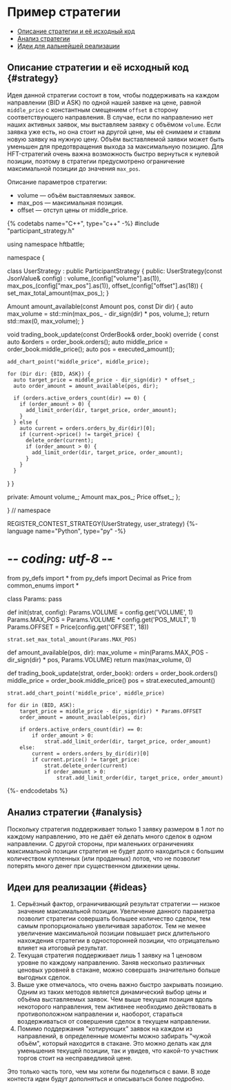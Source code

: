 # Пример стратегии

- [Описание стратегии и её исходный код](#strategy)
- [Анализ стратегии](#analysis)
- [Идеи для дальнейшей реализации](#ideas)

## Описание стратегии и её исходный код {#strategy}

Идея данной стратегии состоит в том, чтобы поддерживать на каждом направлении (BID и ASK) по одной нашей заявке на цене, равной `middle_price` с константным смещением `offset` в сторону соответствующего направления.
В случае, если по направлению нет наших активных заявок, мы выставляем заявку с объёмом `volume`.
Если заявка уже есть, но она стоит на другой цене, мы её снимаем и ставим новую заявку на нужную цену.
Объём выставляемой заявки может быть уменьшен для предотвращения выхода за максимальную позицию.
Для HFT-стратегий очень важна возможность быстро вернуться к нулевой позиции, поэтому в стратегии предусмотрено ограничение максимальной позиции до значения `max_pos`.

Описание параметров стратегии:

- volume — объём выставляемых заявок.
- max_pos — максимальная позиция.
- offset — отступ цены от middle_price.

{% codetabs name="C++", type="c++" -%}
#include "participant_strategy.h"

using namespace hftbattle;

namespace {

class UserStrategy : public ParticipantStrategy {
public:
  UserStrategy(const JsonValue& config) :
      volume_(config["volume"].as<Amount>(1)),
      max_pos_(config["max_pos"].as<Amount>(1)),
      offset_(config["offset"].as<Price>(18)) {
    set_max_total_amount(max_pos_);
  }

  Amount amount_available(const Amount pos, const Dir dir) {
    auto max_volume = std::min(max_pos_ - dir_sign(dir) * pos, volume_);
    return std::max(0, max_volume);
  }

  void trading_book_update(const OrderBook& order_book) override {
    const auto &orders = order_book.orders();
    auto middle_price = order_book.middle_price();
    auto pos = executed_amount();

    add_chart_point("middle_price", middle_price);

    for (Dir dir: {BID, ASK}) {
      auto target_price = middle_price - dir_sign(dir) * offset_;
      auto order_amount = amount_available(pos, dir);

      if (orders.active_orders_count(dir) == 0) {
        if (order_amount > 0) {
          add_limit_order(dir, target_price, order_amount);
        }
      } else {
        auto current = orders.orders_by_dir(dir)[0];
        if (current->price() != target_price) {
          delete_order(current);
          if (order_amount > 0) {
            add_limit_order(dir, target_price, order_amount);
          }
        }
      }
   }
 }

private:
  Amount volume_;
  Amount max_pos_;
  Price offset_;
};

}  // namespace

REGISTER_CONTEST_STRATEGY(UserStrategy, user_strategy)
{%- language name="Python", type="py" -%}
# -*- coding: utf-8 -*-

from py_defs import *
from py_defs import Decimal as Price
from common_enums import *


class Params:
    pass


def init(strat, config):
    Params.VOLUME = config.get('VOLUME', 1)
    Params.MAX_POS = Params.VOLUME * config.get('POS_MULT', 1)
    Params.OFFSET = Price(config.get('OFFSET', 18))

    strat.set_max_total_amount(Params.MAX_POS)


def amount_available(pos, dir):
    max_volume = min(Params.MAX_POS - dir_sign(dir) * pos, Params.VOLUME)
    return max(max_volume, 0)


def trading_book_update(strat, order_book):
    orders = order_book.orders()
    middle_price = order_book.middle_price()
    pos = strat.executed_amount()

    strat.add_chart_point('middle_price', middle_price)

    for dir in (BID, ASK):
        target_price = middle_price - dir_sign(dir) * Params.OFFSET
        order_amount = amount_available(pos, dir)

        if orders.active_orders_count(dir) == 0:
            if order_amount > 0:
                strat.add_limit_order(dir, target_price, order_amount)
        else:
            current = orders.orders_by_dir(dir)[0]
            if current.price() != target_price:
                strat.delete_order(current)
                if order_amount > 0:
                    strat.add_limit_order(dir, target_price, order_amount)
{%- endcodetabs %}

## Анализ стратегии {#analysis}

Поскольку стратегия поддерживает только 1 заявку размером в 1 лот по каждому направлению, это не даёт ей делать много сделок в одном направлении.
С другой стороны, при маленьких ограничениях максимальной позиции стратегия не будет долго находиться с большим количеством купленных (или проданных) лотов, что не позволит потерять много денег при существенном движении цены.

## Идеи для реализации {#ideas}

1. Серьёзный фактор, ограничивающий результат стратегии — низкое значение максимальной позиции.
  Увеличение данного параметра позволит стратегии совершать большее количество сделок, тем самым пропорционально увеличивая заработок.
  Тем не менее увеличение максимальной позиции повышает риск длительного нахождения стратегии в односторонней позиции, что отрицательно влияет на итоговый результат.
2. Текущая стратегия поддерживает лишь 1 заявку на 1 ценовом уровне по каждому направлению.
  Заняв несколько различных ценовых уровней в стакане, можно совершать значительно больше выгодных сделок.
3. Выше уже отмечалось, что очень важно быстро закрывать позицию.
  Одним из таких методов является динамический выбор цены и объёма выставляемых заявок.
  Чем выше текущая позиция вдоль некоторого направления, тем активнее необходимо действовать в противоположном направлении и, наоборот, стараться воздерживаться от совершения сделок в текущем направлении.
4. Помимо поддержания "котирующих" заявок на каждом из направлений, в определенные моменты можно забирать "чужой объём", который находится в стакане.
  Это можно делать как для уменьшения текущей позиции, так и увидев, что какой-то участник торгов стоит на несправедливой цене.

Это только часть того, чем мы хотели бы поделиться с вами.
В ходе контеста идеи будут дополняться и описываться более подробно.
